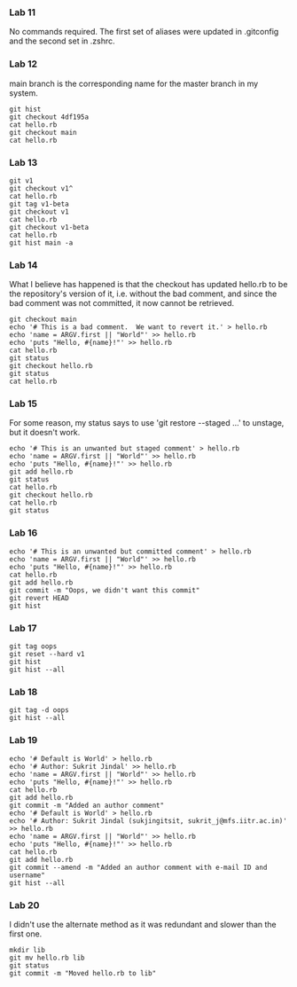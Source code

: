 ### Lab 11
No commands required. The first set of aliases were updated in .gitconfig and the second set in .zshrc.
### Lab 12
main branch is the corresponding name for the master branch in my system.
```console
git hist
git checkout 4df195a
cat hello.rb
git checkout main
cat hello.rb
```
### Lab 13
```console
git v1
git checkout v1^
cat hello.rb
git tag v1-beta
git checkout v1
cat hello.rb
git checkout v1-beta
cat hello.rb
git hist main -a
```
### Lab 14
What I believe has happened is that the checkout has updated hello.rb to be the repository's version of it, i.e. without the bad comment, and since the bad comment was not committed, it now cannot be retrieved.
```console
git checkout main
echo '# This is a bad comment.  We want to revert it.' > hello.rb
echo 'name = ARGV.first || "World"' >> hello.rb
echo 'puts "Hello, #{name}!"' >> hello.rb
cat hello.rb
git status
git checkout hello.rb
git status
cat hello.rb
```
### Lab 15
For some reason, my status says to use 'git restore --staged <file>...' to unstage, but it doesn't work.
```console
echo '# This is an unwanted but staged comment' > hello.rb
echo 'name = ARGV.first || "World"' >> hello.rb
echo 'puts "Hello, #{name}!"' >> hello.rb
git add hello.rb
git status
cat hello.rb
git checkout hello.rb
cat hello.rb
git status
```

### Lab 16
```console
echo '# This is an unwanted but committed comment' > hello.rb
echo 'name = ARGV.first || "World"' >> hello.rb
echo 'puts "Hello, #{name}!"' >> hello.rb
cat hello.rb
git add hello.rb
git commit -m "Oops, we didn't want this commit"
git revert HEAD
git hist
```


### Lab 17
```console
git tag oops
git reset --hard v1
git hist
git hist --all
```

### Lab 18
```console
git tag -d oops
git hist --all
```

### Lab 19
```console
echo '# Default is World' > hello.rb
echo '# Author: Sukrit Jindal' >> hello.rb
echo 'name = ARGV.first || "World"' >> hello.rb
echo 'puts "Hello, #{name}!"' >> hello.rb
cat hello.rb
git add hello.rb
git commit -m "Added an author comment"
echo '# Default is World' > hello.rb
echo '# Author: Sukrit Jindal (sukjingitsit, sukrit_j@mfs.iitr.ac.in)' >> hello.rb
echo 'name = ARGV.first || "World"' >> hello.rb
echo 'puts "Hello, #{name}!"' >> hello.rb
cat hello.rb
git add hello.rb
git commit --amend -m "Added an author comment with e-mail ID and username"
git hist --all
```

### Lab 20
I didn't use the alternate method as it was redundant and slower than the first one.
```console
mkdir lib
git mv hello.rb lib
git status
git commit -m "Moved hello.rb to lib"
```
